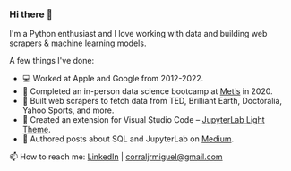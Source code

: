 ### Hi there 👋

I'm a Python enthusiast and I love working with data and building web scrapers & machine learning models.  

A few things I've done:
- 💻 Worked at Apple and Google from 2012-2022.
- 🔭 Completed an in-person data science bootcamp at [Metis](https://www.thisismetis.com/data-science-bootcamps) in 2020.
- 🤖 Built web scrapers to fetch data from TED, Brilliant Earth, Doctoralia, Yahoo Sports, and more.
- 🎨 Created an extension for Visual Studio Code – [JupyterLab Light Theme](https://marketplace.visualstudio.com/items?itemName=MiguelCorralJr.jupyterlab-light-theme).
- 📝 Authored posts about SQL and JupyterLab on [Medium](https://medium.com/@corraljrmiguel).


📫 How to reach me: [LinkedIn](https://www.linkedin.com/in/miguelcorraljr/) | <corraljrmiguel@gmail.com>
